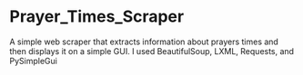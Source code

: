 # Prayer_Times_Scraper
A simple web scraper that extracts information about prayers times and then displays it on a simple GUI. I used BeautifulSoup, LXML, Requests, and PySimpleGui
